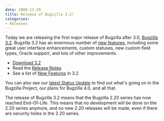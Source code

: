 ```yaml
---
date: 2008-11-29
title: Release of Bugzilla 3.2!
categories:
- Releases
---
```


Today we are releasing the first major release of Bugzilla after 3.0, [Bugzilla 3.2](/releases/3.2/). Bugzilla 3.2 has an enormous number of [new features](/releases/3.2), including some great user interface enhancements, custom statuses, new custom field types, Oracle support, and lots of other improvements.

*   [Download 3.2](/download/#v32)
*   Read the [Release Notes](/releases/3.2/)
*   See a list of [New Features](/releases/3.2) in 3.2

You can also see our [latest Status Update](/blog/2008/11/29/status-update) to find out what's going on in the Bugzilla Project, our plans for Bugzilla 4.0, and all that.

The release of Bugzilla 3.2 means that the Bugzilla 2.20 series has now reached End-Of-Life. This means that no development will be done on the 2.20 series anymore, and no new 2.20 releases will be made, even if there are security holes in the 2.20 series.

